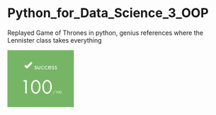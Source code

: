 # Python_for_Data_Science_3_OOP
Replayed Game of Thrones in python, genius references where the Lennister class takes everything

<p align="left">
  <img src="https://github.com/beatriangu/Libft/blob/main/100.png?raw=true" alt="100.png" width="150"/>
</p>
